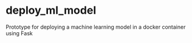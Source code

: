 # deploy_ml_model
Prototype for deploying a machine learning model in a docker container using Fask
